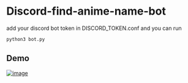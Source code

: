 # Discord-find-anime-name-bot

add your discord bot token in DISCORD_TOKEN.conf and you can run 
```bash
python3 bot.py
```

## Demo
[![image](https://user-images.githubusercontent.com/57281249/137635519-2e389f1f-11ab-47c9-b379-2e628bbfc14e.png)](https://github.com/Jimmy01240397/Discord-find-anime-name-bot/blob/master/%E9%8C%84%E8%A3%BD_2020_11_03_23_48_51_633.mp4?raw=true)
